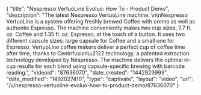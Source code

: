 {
    "title": "Nespresso VertuoLine Evoluo: How To - Product Demo",
    "description": "The latest Nespresso VertuoLine machine. \n\nNespresso VertuoLine is a system offering freshly brewed Coffee with crema as well as authentic Espresso. The machine conveniently makes two cup sizes, 7.7 fl. oz. Coffee and 1.35 fl. oz. Espresso, at the touch of a button. It uses two different capsule sizes: large capsule for Coffee and a small one for Espresso. VertuoLine coffee makers deliver a perfect cup of coffee time after time, thanks to Centrifusion\u2122 technology, a patented extraction technology developed by Nespresso. The machine delivers the optimal in-cup results for each blend using capsule-specific brewing with barcode reading.",
    "videoid": "87636070",
    "date_created": "1442923993",
    "date_modified": "1492027410",
    "type": "captivate",
    "layout": "video",
    "url": "\/v\/nespresso-vertuoline-evoluo-how-to-product-demo\/87636070"
}